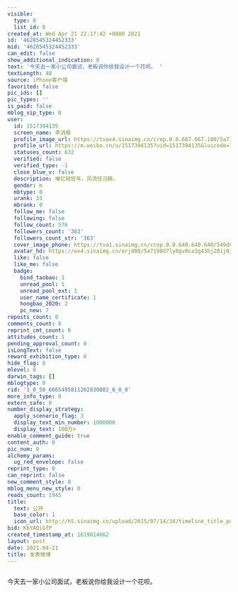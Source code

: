 ```yaml
---
visible:
  type: 0
  list_id: 0
created_at: Wed Apr 21 22:17:42 +0800 2021
id: '4628545324452333'
mid: '4628545324452333'
can_edit: false
show_additional_indication: 0
text: '今天去一家小公司面试，老板说你给我设计一个花呗。 '
textLength: 48
source: iPhone客户端
favorited: false
pic_ids: []
pic_types: ''
is_paid: false
mblog_vip_type: 0
user:
  id: 1517394135
  screen_name: 李消极
  profile_image_url: https://tvax4.sinaimg.cn/crop.0.0.667.667.180/5a7198d7ly8gv8ca1g43hj20ij0ijgly.jpg?KID=imgbed,tva&Expires=1647260069&ssig=aqQ6bvMbuF
  profile_url: https://m.weibo.cn/u/1517394135?uid=1517394135&luicode=10000011&lfid=2304131517394135_-_WEIBO_SECOND_PROFILE_WEIBO
  statuses_count: 632
  verified: false
  verified_type: -1
  close_blue_v: false
  description: 唯忆轻狂年，风流任沉醉。
  gender: m
  mbtype: 0
  urank: 33
  mbrank: 0
  follow_me: false
  following: false
  follow_count: 576
  followers_count: '363'
  followers_count_str: '363'
  cover_image_phone: https://tva1.sinaimg.cn/crop.0.0.640.640.640/549d0121tw1egm1kjly3jj20hs0hsq4f.jpg
  avatar_hd: https://wx4.sinaimg.cn/orj480/5a7198d7ly8gv8ca1g43hj20ij0ijgly.jpg
  like: false
  like_me: false
  badge:
    bind_taobao: 1
    unread_pool: 1
    unread_pool_ext: 1
    user_name_certificate: 1
    hongbao_2020: 2
    pc_new: 7
reposts_count: 0
comments_count: 6
reprint_cmt_count: 0
attitudes_count: 1
pending_approval_count: 0
isLongText: false
reward_exhibition_type: 0
hide_flag: 0
mlevel: 0
darwin_tags: []
mblogtype: 0
rid: '1_0_50_6665495811262830082_0_0_0'
more_info_type: 0
extern_safe: 0
number_display_strategy:
  apply_scenario_flag: 3
  display_text_min_number: 1000000
  display_text: 100万+
enable_comment_guide: true
content_auth: 0
pic_num: 0
alchemy_params:
  ug_red_envelope: false
reprint_type: 0
can_reprint: false
new_comment_style: 0
mblog_menu_new_style: 0
reads_count: 1945
title:
  text: 公开
  base_color: 1
  icon_url: http://h5.sinaimg.cn/upload/2015/07/14/34/timeline_title_public_default.png
bid: KbYAQiGfP
created_timestamp_at: 1619014662
layout: post
date: 2021-04-21
title: 发表微博
---
```


![]()

今天去一家小公司面试，老板说你给我设计一个花呗。 

